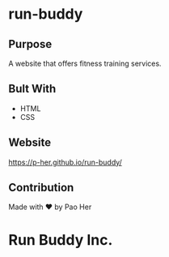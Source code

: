 # run-buddy

## Purpose
A website that offers fitness training services.

## Bult With
* HTML
* CSS

## Website
https://p-her.github.io/run-buddy/

## Contribution
Made with ❤️ by Pao Her

# Run Buddy Inc.